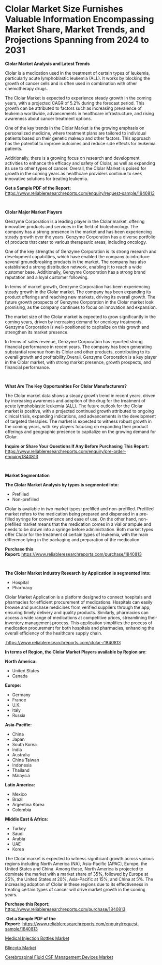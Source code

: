 <p><h1>Clolar Market Size Furnishes Valuable Information Encompassing Market Share, Market Trends, and Projections Spanning from 2024 to 2031</h1></p><p><strong>Clolar Market Analysis and Latest Trends</strong></p>
<p><p>Clolar is a medication used in the treatment of certain types of leukemia, particularly acute lymphoblastic leukemia (ALL). It works by blocking the growth of cancer cells and is often used in combination with other chemotherapy drugs.</p><p>The Clolar Market is expected to experience steady growth in the coming years, with a projected CAGR of 5.2% during the forecast period. This growth can be attributed to factors such as increasing prevalence of leukemia worldwide, advancements in healthcare infrastructure, and rising awareness about cancer treatment options.</p><p>One of the key trends in the Clolar Market is the growing emphasis on personalized medicine, where treatment plans are tailored to individual patients based on their genetic makeup and other factors. This approach has the potential to improve outcomes and reduce side effects for leukemia patients.</p><p>Additionally, there is a growing focus on research and development activities to enhance the efficacy and safety of Clolar, as well as expanding its use to other types of cancer. Overall, the Clolar Market is poised for growth in the coming years as healthcare providers continue to seek innovative solutions for treating leukemia.</p></p>
<p><strong>Get a Sample PDF of the Report:&nbsp;</strong> <a href="https://www.reliableresearchreports.com/enquiry/request-sample/1840813">https://www.reliableresearchreports.com/enquiry/request-sample/1840813</a></p>
<p>&nbsp;</p>
<p><strong>Clolar Major Market Players</strong></p>
<p><p>Genzyme Corporation is a leading player in the Clolar market, offering innovative products and services in the field of biotechnology. The company has a strong presence in the market and has been experiencing steady growth over the years. Genzyme Corporation has a diverse portfolio of products that cater to various therapeutic areas, including oncology.</p><p>One of the key strengths of Genzyme Corporation is its strong research and development capabilities, which have enabled the company to introduce several groundbreaking products in the market. The company has also established a strong distribution network, enabling it to reach a wide customer base. Additionally, Genzyme Corporation has a strong brand reputation and a loyal customer following.</p><p>In terms of market growth, Genzyme Corporation has been experiencing steady growth in the Clolar market. The company has been expanding its product offerings and reaching new markets, driving its overall growth. The future growth prospects of Genzyme Corporation in the Clolar market look promising, as the company continues to focus on innovation and expansion.</p><p>The market size of the Clolar market is expected to grow significantly in the coming years, driven by increasing demand for oncology treatments. Genzyme Corporation is well-positioned to capitalize on this growth and strengthen its market presence.</p><p>In terms of sales revenue, Genzyme Corporation has reported strong financial performance in recent years. The company has been generating substantial revenue from its Clolar and other products, contributing to its overall growth and profitability.Overall, Genzyme Corporation is a key player in the Clolar market, with strong market presence, growth prospects, and financial performance.</p></p>
<p>&nbsp;</p>
<p><strong>What Are The Key Opportunities For Clolar Manufacturers?</strong></p>
<p><p>The Clolar market data shows a steady growth trend in recent years, driven by increasing awareness and adoption of the drug for the treatment of acute lymphoblastic leukemia (ALL). The future outlook for the Clolar market is positive, with a projected continued growth attributed to ongoing clinical trials, expanding indications, and advancements in the development of targeted therapies. The market is expected to witness robust growth in the coming years, with key players focusing on expanding their product offerings and geographic presence to capitalize on the growing demand for Clolar.</p></p>
<p><strong>Inquire or Share Your Questions If Any Before Purchasing This Report:</strong> <a href="https://www.reliableresearchreports.com/enquiry/pre-order-enquiry/1840813">https://www.reliableresearchreports.com/enquiry/pre-order-enquiry/1840813</a></p>
<p>&nbsp;</p>
<p><strong>Market Segmentation</strong></p>
<p><strong>The Clolar Market Analysis by types is segmented into:</strong></p>
<p><ul><li>Prefilled</li><li>Non-prefilled</li></ul></p>
<p><p>Clolar is available in two market types: prefilled and non-prefilled. Prefilled market refers to the medication being prepared and dispensed in a pre-filled syringe for convenience and ease of use. On the other hand, non-prefilled market means that the medication comes in a vial or ampule and needs to be drawn into a syringe before administration. Both market types offer Clolar for the treatment of certain types of leukemia, with the main difference lying in the packaging and preparation of the medication.</p></p>
<p><strong>Purchase this Report:&nbsp;</strong><a href="https://www.reliableresearchreports.com/purchase/1840813">https://www.reliableresearchreports.com/purchase/1840813</a></p>
<p>&nbsp;</p>
<p><strong>The Clolar Market Industry Research by Application is segmented into:</strong></p>
<p><ul><li>Hospital</li><li>Pharmacy</li></ul></p>
<p><p>Clolar Market Application is a platform designed to connect hospitals and pharmacies for efficient procurement of medications. Hospitals can easily browse and purchase medicines from verified suppliers through the app, ensuring timely delivery and quality products. Similarly, pharmacies can access a wide range of medications at competitive prices, streamlining their inventory management process. This application simplifies the process of medication procurement for both hospitals and pharmacies, enhancing the overall efficiency of the healthcare supply chain.</p></p>
<p><a href="https://www.reliableresearchreports.com/clolar-r1840813">&nbsp;https://www.reliableresearchreports.com/clolar-r1840813</a></p>
<p><strong>In terms of Region, the Clolar Market Players available by Region are:</strong></p>
<p>
    <p> <strong> North America: </strong>
        <ul>
            <li>United States</li>
            <li>Canada</li>
        </ul>
        </p> 
    <p> <strong> Europe: </strong>
        <ul>
            <li>Germany</li>
            <li>France</li>
            <li>U.K.</li>
            <li>Italy</li>
            <li>Russia</li>
        </ul>
        </p> 
    <p> <strong> Asia-Pacific: </strong>
        <ul>
            <li>China</li>
            <li>Japan</li>
            <li>South Korea</li>
            <li>India</li>
            <li>Australia</li>
            <li>China Taiwan</li>
            <li>Indonesia</li>
            <li>Thailand</li>
            <li>Malaysia</li>
        </ul>
        </p> 
    <p> <strong> Latin America: </strong>
        <ul>
            <li>Mexico</li>
            <li>Brazil</li>
            <li>Argentina Korea</li>
            <li>Colombia</li>
        </ul>
        </p> 
    <p> <strong> Middle East & Africa: </strong>
        <ul>
            <li>Turkey</li>
            <li>Saudi</li>
            <li>Arabia</li>
            <li>UAE</li>
            <li>Korea</li>
        </ul>
    </p>
    </p>
<p><p>The Clolar market is expected to witness significant growth across various regions including North America (NA), Asia-Pacific (APAC), Europe, the United States and China. Among these, North America is projected to dominate the market with a market share of 35%, followed by Europe at 25%, the United States at 20%, Asia-Pacific at 15%, and China at 5%. The increasing adoption of Clolar in these regions due to its effectiveness in treating certain types of cancer will drive market growth in the coming years.</p></p>
<p><strong>Purchase this Report: </strong><a href="https://www.reliableresearchreports.com/purchase/1840813">https://www.reliableresearchreports.com/purchase/1840813</a></p>
<p>&nbsp;<strong>Get a Sample PDF of the Report:&nbsp;&nbsp;</strong><a href="https://www.reliableresearchreports.com/enquiry/request-sample/1840813">https://www.reliableresearchreports.com/enquiry/request-sample/1840813</a></p>
<p><strong></strong></p>
<p><p><a href="https://view.publitas.com/reportprime-1/medical-injection-bottles-market-insight-market-trends-growth-forecasted-from-2024-to-2031/">Medical Injection Bottles Market</a></p><p><a href="https://github.com/RichRobinson5/Market-Research-Report-List-5/blob/main/blincyto-market.md">Blincyto Market</a></p><p><a href="https://view.publitas.com/reportprime-1/decoding-cerebrospinal-fluid-csf-management-devices-market-metrics-market-share-trends-and-growth-patterns/">Cerebrospinal Fluid CSF Management Devices Market</a></p></p>